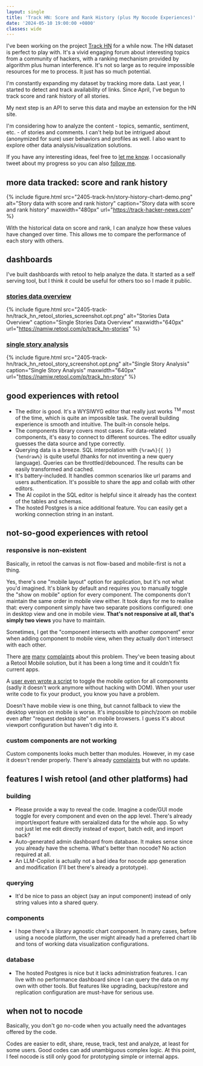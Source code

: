 ```yaml
---
layout: single
title: 'Track HN: Score and Rank History (plus My Nocode Experiences)'
date: '2024-05-10 19:00:00 +0800'
classes: wide
---
```


I've been working on the project [Track HN](https://www.track-hacker-news.com) for a while now. The HN dataset is perfect to play with. It's a vivid engaging forum about interesting topics from a community of hackers, with a ranking mechanism provided by algorithm plus human interference. It's not so large as to require impossible resources for me to process. It just has so much potential.

I'm constantly expanding my dataset by tracking more data. Last year, I started to detect and track availability of links. Since April, I've begun to track score and rank history of all stories.

My next step is an API to serve this data and maybe an extension for the HN site.

I'm considering how to analyze the content - topics, semantic, sentiment, etc. - of stories and comments. I can't help but be intrigued about (anonymized for sure) user behaviors and profiles as well. I also want to explore other data analysis/visualization solutions.

If you have any interesting ideas, feel free to [let me know](mailto:me@nami.land). I occasionally tweet about my progress so you can also [follow me](https://twitter.com/nami_m_wang).

## more data tracked: score and rank history

{% include figure.html
  src="2405-track-hn/story-history-chart-demo.png"
  alt="Story data with score and rank history"
  caption="Story data with score and rank history"
  maxwidth="480px"
  url="https://track-hacker-news.com"
%}

With the historical data on score and rank, I can analyze how these values have changed over time. This allows me to compare the performance of each story with others.

## dashboards

I've built dashboards with retool to help analyze the data. It started as a self serving tool, but I think it could be useful for others too so I made it public.

### [stories data overview](https://namiw.retool.com/p/track_hn-stories)

{% include figure.html
  src="2405-track-hn/track_hn_retool_stories_screenshot.opt.png"
  alt="Stories Data Overview"
  caption="Single Stories Data Overview"
  maxwidth="640px"
  url="https://namiw.retool.com/p/track_hn-stories"
%}

### [single story analysis](https://namiw.retool.com/p/track_hn-story)

{% include figure.html
  src="2405-track-hn/track_hn_retool_story_screenshot.opt.png"
  alt="Single Story Analysis"
  caption="Single Story Analysis"
  maxwidth="640px"
  url="https://namiw.retool.com/p/track_hn-story"
%}

## good experiences with retool

- The editor is good. It's a WYSIWYG editor that really just works <sup>TM</sup> most of the time, which is quite an impossible task. The overall building experience is smooth and intuitive. The built-in console helps.
- The components library covers most cases. For data-related components, it's easy to connect to different sources. The editor usually guesses the data source and type correctly.
- Querying data is a breeze. SQL interpolation with `{%raw%}{{ }}{%endraw%}` is quite useful (thanks for not inventing a new query language). Queries can be throttled/debounced. The results can be easily transformed and cached.
- It's battery-included. It handles common scenarios like url params and users authentication. It's possible to share the app and collab with other editors.
- The AI copilot in the SQL editor is helpful since it already has the context of the tables and schemas.
- The hosted Postgres is a nice additional feature. You can easily get a working connection string in an instant.

## not-so-good experiences with retool

### responsive is non-existent

Basically, in retool the canvas is not flow-based and mobile-first is not a thing.

Yes, there's one "mobile layout" option for application, but it's not what you'd imagined. It's blank by default and requires you to manually toggle the "show on mobile" option for every component. The components don't maintain the same order in mobile view either. It took days for me to realise that: every component simply have two separate positions configured: one in desktop view and one in mobile view. **That's not responsive at all, that's simply two views** you have to maintain.

Sometimes, I get the "component intersects with another component" error when adding component to mobile view, when they actually don't intersect with each other.

There [are](https://community.retool.com/t/mobile-responsive-design-in-retool/21791/) [many](https://community.retool.com/t/make-show-on-mobile-true-by-default/4733/) [complaints](https://community.retool.com/t/button-to-toggle-on-off-all-show-on-mobile-show-on-desktop/5112) about this problem. They've been teasing about a Retool Mobile solution, but it has been a long time and it couldn't fix current apps.

A [user even wrote a script](https://community.retool.com/t/enabling-mobile-for-whole-page/22804) to toggle the mobile option for all components (sadly it doesn't work anymore without hacking with DOM). When your user write code to fix your product, you know you have a problem.

Doesn't have mobile view is one thing, but cannot fallback to view the desktop version on mobile is worse. It's impossible to pinch/zoom on mobile even after "request desktop site" on mobile browsers. I guess it's about viewport configuration but haven't dig into it.

### custom components are not working

Custom components looks much better than modules. However, in my case it doesn't render properly. There's already [complaints](https://community.retool.com/t/custom-components-dont-render-when-viewing-via-public-link/39593) but with no update.

## features I wish retool (and other platforms) had

### building

- Please provide a way to reveal the code. Imagine a code/GUI mode toggle for every component and even on the app level. There's already import/export feature with seraialized data for the whole app. So why not just let me edit directly instead of export, batch edit, and import back?
- Auto-generated admin dashboard from database. It makes sense since you already have the schema. What's better than nocode? No action required at all.
- An LLM-Copilot is actually not a bad idea for nocode app generation and modification (I'll bet there's already a prototype).

### querying

- It'd be nice to pass an object (say an input component) instead of only string values into a shared query.

### components

- I hope there's a library agnostic chart component. In many cases, before using a nocode platform, the user might already had a preferred chart lib and tons of working data visualization configurations.

### database

- The hosted Postgres is nice but it lacks administration features. I can live with no performance dashboard since I can query the data on my own with other tools. But features like upgrading, backup/restore and replication configuration are must-have for serious use.

## when not to nocode

Basically, you don't go no-code when you actually need the advantages offered by the code.

Codes are easier to edit, share, reuse, track, test and analyze, at least for some users. Good codes can add unambiguous complex logic. At this point, I feel nocode is still only good for prototyping simple or internal apps.
